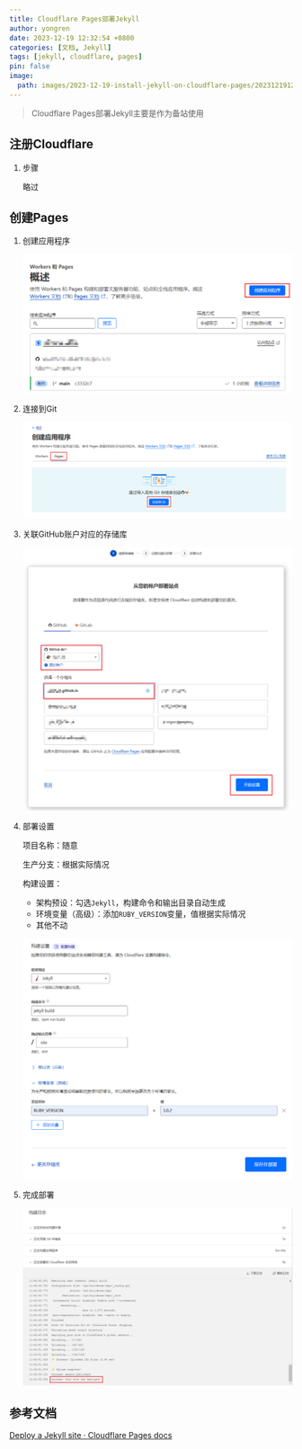 ```yaml
---
title: Cloudflare Pages部署Jekyll
author: yongren
date: 2023-12-19 12:32:54 +0800
categories: [文档, Jekyll]
tags: [jekyll, cloudflare, pages]
pin: false
image:
  path: images/2023-12-19-install-jekyll-on-cloudflare-pages/202312191237181.png
---
```


> Cloudflare Pages部署Jekyll主要是作为备站使用

## 注册Cloudflare

1. 步骤

   略过

## 创建Pages

1. 创建应用程序

   ![Snipaste_2023-12-19_12-52-28](/images/2023-12-19-install-jekyll-on-cloudflare-pages/202312191252528.png)

2. 连接到Git

   ![image-20231219125409452](/images/2023-12-19-install-jekyll-on-cloudflare-pages/202312191254505.png)

3. 关联GitHub账户对应的存储库

   ![image-20231219125704437](/images/2023-12-19-install-jekyll-on-cloudflare-pages/202312191257505.png)

4. 部署设置

   项目名称：随意

   生产分支：根据实际情况

   构建设置：

   - 架构预设：勾选`Jekyll`，构建命令和输出目录自动生成
   - 环境变量（高级）：添加`RUBY_VERSION`变量，值根据实际情况
   - 其他不动

   ![image-20231219130509739](/images/2023-12-19-install-jekyll-on-cloudflare-pages/202312191305791.png)

5. 完成部署

   ![image-20231219130819608](/images/2023-12-19-install-jekyll-on-cloudflare-pages/202312191308671.png)

## 参考文档

[Deploy a Jekyll site · Cloudflare Pages docs](https://developers.cloudflare.com/pages/framework-guides/deploy-a-jekyll-site/)
